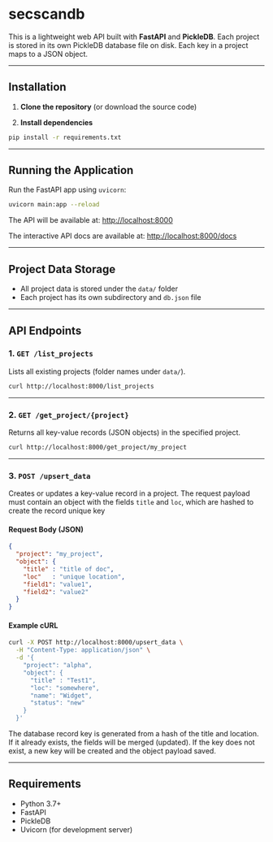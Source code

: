 # secscandb

This is a lightweight web API built with **FastAPI** and **PickleDB**.
Each project is stored in its own PickleDB database file on disk.
Each key in a project maps to a JSON object.

---

## Installation

1. **Clone the repository** (or download the source code)

2. **Install dependencies**

```bash
pip install -r requirements.txt
````

---

## Running the Application

Run the FastAPI app using `uvicorn`:

```bash
uvicorn main:app --reload
```

The API will be available at:
[http://localhost:8000](http://localhost:8000)

The interactive API docs are available at:
[http://localhost:8000/docs](http://localhost:8000/docs)

---

## Project Data Storage

* All project data is stored under the `data/` folder
* Each project has its own subdirectory and `db.json` file

---

## API Endpoints

### 1. `GET /list_projects`

Lists all existing projects (folder names under `data/`).

```bash
curl http://localhost:8000/list_projects
```

---

### 2. `GET /get_project/{project}`

Returns all key-value records (JSON objects) in the specified project.

```bash
curl http://localhost:8000/get_project/my_project
```

---

### 3. `POST /upsert_data`

Creates or updates a key-value record in a project. The request payload must contain an object with the fields `title` and `loc`, which are hashed to create the record unique key

#### Request Body (JSON)

```json
{
  "project": "my_project",
  "object": {
    "title" : "title of doc",
    "loc"   : "unique location",
    "field1": "value1",
    "field2": "value2"
  }
}
```

#### Example cURL

```bash
curl -X POST http://localhost:8000/upsert_data \
  -H "Content-Type: application/json" \
  -d '{
    "project": "alpha",
    "object": {
      "title" : "Test1",
      "loc": "somewhere",
      "name": "Widget",
      "status": "new"
    }
  }'
```

The database record key is generated from a hash of the title and location. If it already exists, the fields will be merged (updated).
If the key does not exist, a new key will be created and the object payload saved.

---

## Requirements

* Python 3.7+
* FastAPI
* PickleDB
* Uvicorn (for development server)
